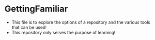 # GettingFamiliar
  * This file is to explore the options of a repository and the various tools that can be used!
  * This repository only serves the purpose of learning!
